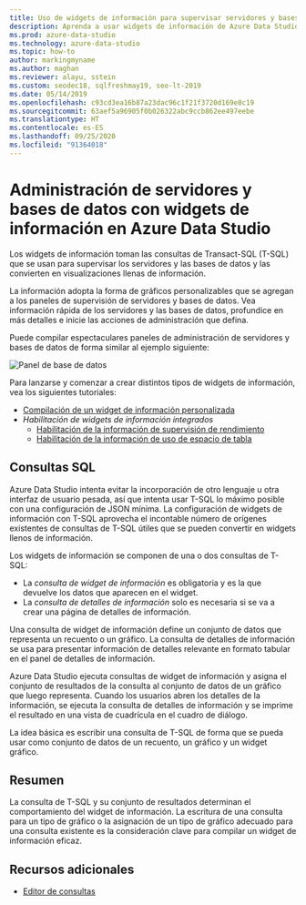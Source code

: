 ```yaml
---
title: Uso de widgets de información para supervisar servidores y bases de datos
description: Aprenda a usar widgets de información de Azure Data Studio para convertir las consultas que supervisan los servidores y las bases de datos en visualizaciones detalladas.
ms.prod: azure-data-studio
ms.technology: azure-data-studio
ms.topic: how-to
author: markingmyname
ms.author: maghan
ms.reviewer: alayu, sstein
ms.custom: seodec18, sqlfreshmay19, seo-lt-2019
ms.date: 05/14/2019
ms.openlocfilehash: c93cd3ea16b87a23dac96c1f21f3720d169e8c19
ms.sourcegitcommit: 63aef5a96905f0b026322abc9ccb862ee497eebe
ms.translationtype: HT
ms.contentlocale: es-ES
ms.lasthandoff: 09/25/2020
ms.locfileid: "91364018"
---
```

# <a name="manage-servers-and-databases-with-insight-widgets-in-azure-data-studio"></a>Administración de servidores y bases de datos con widgets de información en Azure Data Studio

Los widgets de información toman las consultas de Transact-SQL (T-SQL) que se usan para supervisar los servidores y las bases de datos y las convierten en visualizaciones llenas de información.

La información adopta la forma de gráficos personalizables que se agregan a los paneles de supervisión de servidores y bases de datos. Vea información rápida de los servidores y las bases de datos, profundice en más detalles e inicie las acciones de administración que defina.

Puede compilar espectaculares paneles de administración de servidores y bases de datos de forma similar al ejemplo siguiente:

![Panel de base de datos](media/insight-widgets/database-dashboard.png)

Para lanzarse y comenzar a crear distintos tipos de widgets de información, vea los siguientes tutoriales:

- [Compilación de un widget de información personalizada](tutorial-build-custom-insight-sql-server.md)
- *Habilitación de widgets de información integrados*
  - [Habilitación de la información de supervisión de rendimiento](tutorial-qds-sql-server.md)
  - [Habilitación de la información de uso de espacio de tabla](tutorial-table-space-sql-server.md)

## <a name="sql-queries"></a>Consultas SQL

Azure Data Studio intenta evitar la incorporación de otro lenguaje u otra interfaz de usuario pesada, así que intenta usar T-SQL lo máximo posible con una configuración de JSON mínima. La configuración de widgets de información con T-SQL aprovecha el incontable número de orígenes existentes de consultas de T-SQL útiles que se pueden convertir en widgets llenos de información.

Los widgets de información se componen de una o dos consultas de T-SQL:
* La *consulta de widget de información* es obligatoria y es la que devuelve los datos que aparecen en el widget.
* La *consulta de detalles de información* solo es necesaria si se va a crear una página de detalles de información.

Una consulta de widget de información define un conjunto de datos que representa un recuento o un gráfico. La consulta de detalles de información se usa para presentar información de detalles relevante en formato tabular en el panel de detalles de información. 

Azure Data Studio ejecuta consultas de widget de información y asigna el conjunto de resultados de la consulta al conjunto de datos de un gráfico que luego representa. Cuando los usuarios abren los detalles de la información, se ejecuta la consulta de detalles de información y se imprime el resultado en una vista de cuadrícula en el cuadro de diálogo.

La idea básica es escribir una consulta de T-SQL de forma que se pueda usar como conjunto de datos de un recuento, un gráfico y un widget gráfico. 

## <a name="summary"></a>Resumen

La consulta de T-SQL y su conjunto de resultados determinan el comportamiento del widget de información. La escritura de una consulta para un tipo de gráfico o la asignación de un tipo de gráfico adecuado para una consulta existente es la consideración clave para compilar un widget de información eficaz.



## <a name="additional-resources"></a>Recursos adicionales
- [Editor de consultas](tutorial-sql-editor.md)

